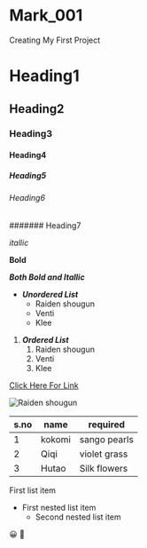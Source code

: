 # Mark_001
Creating My First Project

# Heading1
## Heading2
### Heading3
#### Heading4
##### Heading5
###### Heading6
####### Heading7

*itallic*

**Bold**

***Both Bold and Itallic***

* ***Unordered List***
  * Raiden shougun
  * Venti
  * Klee

1. ***Ordered List***
    1. Raiden shougun
    2. Venti
    3. Klee

[Click Here For Link](https://www.genshinlab.com/)

![Raiden shougun](https://cdn.gamerstopia.com/wp-content/uploads/Genshin-Impact-Characters-FB-Twitter-OG.jpg)

s.no|name|required|
----|----|---------
1|kokomi|sango pearls
2|Qiqi|violet grass
3|Hutao|Silk flowers

First list item
   - First nested list item
     - Second nested list item

:grinning:
:dog:

